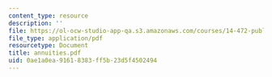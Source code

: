 ```yaml
---
content_type: resource
description: ''
file: https://ol-ocw-studio-app-qa.s3.amazonaws.com/courses/14-472-public-economics-ii-spring-2004/0ae1a0ea91618383ff5b23d5f4502494_annuities.pdf
file_type: application/pdf
resourcetype: Document
title: annuities.pdf
uid: 0ae1a0ea-9161-8383-ff5b-23d5f4502494
---
```

